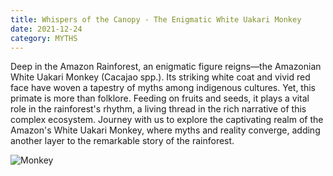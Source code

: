 ```yaml
---
title: Whispers of the Canopy - The Enigmatic White Uakari Monkey
date: 2021-12-24
category: MYTHS
---
```


Deep in the Amazon Rainforest, an enigmatic figure reigns—the Amazonian White Uakari Monkey (Cacajao spp.). Its striking white coat and vivid red face have woven a tapestry of myths among indigenous cultures. Yet, this primate is more than folklore. Feeding on fruits and seeds, it plays a vital role in the rainforest's rhythm, a living thread in the rich narrative of this complex ecosystem. Journey with us to explore the captivating realm of the Amazon's White Uakari Monkey, where myths and reality converge, adding another layer to the remarkable story of the rainforest.

![Monkey](/monkey.png)

